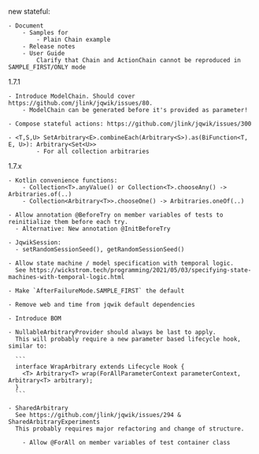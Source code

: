 
new stateful:

    - Document
        - Samples for
            - Plain Chain example
        - Release notes
        - User Guide
            Clarify that Chain and ActionChain cannot be reproduced in SAMPLE_FIRST/ONLY mode 

1.7.1

    - Introduce ModelChain. Should cover https://github.com/jlink/jqwik/issues/80.
        - ModelChain can be generated before it's provided as parameter!

    - Compose stateful actions: https://github.com/jlink/jqwik/issues/300

    - <T,S,U> SetArbitrary<E>.combineEach(Arbitrary<S>).as(BiFunction<T, E, U>): Arbitrary<Set<U>>
            - For all collection arbitraries

1.7.x

    - Kotlin convenience functions:
        - Collection<T>.anyValue() or Collection<T>.chooseAny() -> Arbitraries.of(..)
        - Collection<Arbitrary<T>>.chooseOne() -> Arbitraries.oneOf(..)

    - Allow annotation @BeforeTry on member variables of tests to reinitialize them before each try.
      - Alternative: New annotation @InitBeforeTry

    - JqwikSession:
      - setRandomSessionSeed(), getRandomSessionSeed()

    - Allow state machine / model specification with temporal logic.
      See https://wickstrom.tech/programming/2021/05/03/specifying-state-machines-with-temporal-logic.html

    - Make `AfterFailureMode.SAMPLE_FIRST` the default

    - Remove web and time from jqwik default dependencies

    - Introduce BOM

    - NullableArbitraryProvider should always be last to apply.
      This will probably require a new parameter based lifecycle hook, similar to:

      ```
      interface WrapArbitrary extends Lifecycle Hook {
        <T> Arbitrary<T> wrap(ForAllParameterContext parameterContext, Arbitrary<T> arbitrary);
      }
      ```

    - SharedArbitrary
      See https://github.com/jlink/jqwik/issues/294 & SharedArbitraryExperiments
      This probably requires major refactoring and change of structure.

        - Allow @ForAll on member variables of test container class


